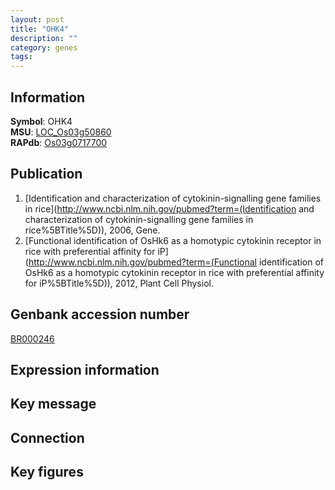 ```yaml
---
layout: post
title: "OHK4"
description: ""
category: genes
tags: 
---
```


## Information
__Symbol__: OHK4  
__MSU__: [LOC_Os03g50860](http://rice.plantbiology.msu.edu/cgi-bin/ORF_infopage.cgi?orf=LOC_Os03g50860)  
__RAPdb__: [Os03g0717700](http://rapdb.dna.affrc.go.jp/viewer/gbrowse_details/irgsp1?name=Os03g0717700)  

## Publication
1. [Identification and characterization of cytokinin-signalling gene families in rice](http://www.ncbi.nlm.nih.gov/pubmed?term=(Identification and characterization of cytokinin-signalling gene families in rice%5BTitle%5D)), 2006, Gene.
2. [Functional identification of OsHk6 as a homotypic cytokinin receptor in rice with preferential affinity for iP](http://www.ncbi.nlm.nih.gov/pubmed?term=(Functional identification of OsHk6 as a homotypic cytokinin receptor in rice with preferential affinity for iP%5BTitle%5D)), 2012, Plant Cell Physiol.

## Genbank accession number
[BR000246](http://www.ncbi.nlm.nih.gov/nuccore/BR000246)

## Expression information

## Key message

## Connection

## Key figures


